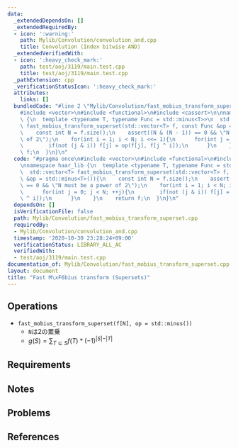 ```yaml
---
data:
  _extendedDependsOn: []
  _extendedRequiredBy:
  - icon: ':warning:'
    path: Mylib/Convolution/convolution_and.cpp
    title: Convolution (Index bitwise AND)
  _extendedVerifiedWith:
  - icon: ':heavy_check_mark:'
    path: test/aoj/3119/main.test.cpp
    title: test/aoj/3119/main.test.cpp
  _pathExtension: cpp
  _verificationStatusIcon: ':heavy_check_mark:'
  attributes:
    links: []
  bundledCode: "#line 2 \"Mylib/Convolution/fast_mobius_transform_superset.cpp\"\n\
    #include <vector>\n#include <functional>\n#include <cassert>\n\nnamespace haar_lib\
    \ {\n  template <typename T, typename Func = std::minus<T>>\n  std::vector<T>\
    \ fast_mobius_transform_superset(std::vector<T> f, const Func &op = std::minus<T>()){\n\
    \    const int N = f.size();\n    assert((N & (N - 1)) == 0 && \"N must be a power\
    \ of 2\");\n    for(int i = 1; i < N; i <<= 1){\n      for(int j = 0; j < N; ++j){\n\
    \        if(not (j & i)) f[j] = op(f[j], f[j ^ i]);\n      }\n    }\n    return\
    \ f;\n  }\n}\n"
  code: "#pragma once\n#include <vector>\n#include <functional>\n#include <cassert>\n\
    \nnamespace haar_lib {\n  template <typename T, typename Func = std::minus<T>>\n\
    \  std::vector<T> fast_mobius_transform_superset(std::vector<T> f, const Func\
    \ &op = std::minus<T>()){\n    const int N = f.size();\n    assert((N & (N - 1))\
    \ == 0 && \"N must be a power of 2\");\n    for(int i = 1; i < N; i <<= 1){\n\
    \      for(int j = 0; j < N; ++j){\n        if(not (j & i)) f[j] = op(f[j], f[j\
    \ ^ i]);\n      }\n    }\n    return f;\n  }\n}\n"
  dependsOn: []
  isVerificationFile: false
  path: Mylib/Convolution/fast_mobius_transform_superset.cpp
  requiredBy:
  - Mylib/Convolution/convolution_and.cpp
  timestamp: '2020-10-30 23:28:24+09:00'
  verificationStatus: LIBRARY_ALL_AC
  verifiedWith:
  - test/aoj/3119/main.test.cpp
documentation_of: Mylib/Convolution/fast_mobius_transform_superset.cpp
layout: document
title: "Fast M\xF6bius transform (Supersets)"
---
```


## Operations

- `fast_mobius_transform_superset(f[N], op = std::minus())`
	- `N`は2の累乗
    - $g(S) = \sum_{T \subseteq S} f(T) * (-1) ^ {\vert S \vert - \vert T \vert}$

## Requirements

## Notes

## Problems

## References
